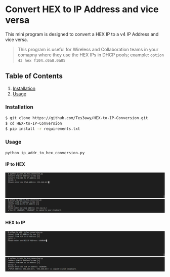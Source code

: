# Convert HEX to IP Address and vice versa

This mini program is designed to convert a HEX IP to a v4 IP Address and vice versa.

> This program is useful for Wireless and Collaboration teams in your comapny where they use the HEX IPs in DHCP pools; example: `option 43 hex f104.c0a8.0a05`

## Table of Contents

1. [Installation](#installation)
2. [Usage](#usage)

### Installation

```bash
$ git clone https://github.com/Tes3awy/HEX-to-IP-Conversion.git
$ cd HEX-to-IP-Conversion
$ pip install -r requirements.txt
```

### Usage

```python3
python ip_addr_to_hex_conversion.py
```

#### IP to HEX

![1](assets/1.png)
![2](assets/2.png)

#### HEX to IP

![3](assets/3.png)
![4](assets/4.png)
